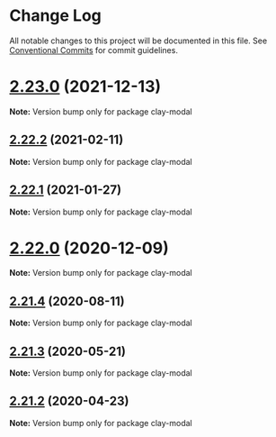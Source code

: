 # Change Log

All notable changes to this project will be documented in this file.
See [Conventional Commits](https://conventionalcommits.org) for commit guidelines.

# [2.23.0](https://github.com/liferay/clay/tree/master/packages/clay-modal/compare/v2.22.4...v2.23.0) (2021-12-13)

**Note:** Version bump only for package clay-modal





## [2.22.2](https://github.com/liferay/clay/tree/master/packages/clay-modal/compare/v2.22.1...v2.22.2) (2021-02-11)

**Note:** Version bump only for package clay-modal





## [2.22.1](https://github.com/liferay/clay/tree/master/packages/clay-modal/compare/v2.22.0...v2.22.1) (2021-01-27)

**Note:** Version bump only for package clay-modal





# [2.22.0](https://github.com/liferay/clay/tree/master/packages/clay-modal/compare/v2.21.5...v2.22.0) (2020-12-09)

**Note:** Version bump only for package clay-modal





## [2.21.4](https://github.com/liferay/clay/tree/master/packages/clay-modal/compare/v2.21.3...v2.21.4) (2020-08-11)

**Note:** Version bump only for package clay-modal





## [2.21.3](https://github.com/liferay/clay/tree/master/packages/clay-modal/compare/v2.21.2...v2.21.3) (2020-05-21)

**Note:** Version bump only for package clay-modal





## [2.21.2](https://github.com/liferay/clay/tree/master/packages/clay-modal/compare/v2.21.1...v2.21.2) (2020-04-23)

**Note:** Version bump only for package clay-modal
